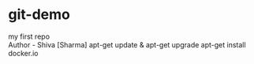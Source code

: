 # git-demo
my first repo
<br>
Author - Shiva [Sharma]
apt-get update & apt-get upgrade
apt-get install docker.io
